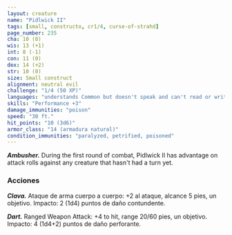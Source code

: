 ```yaml
---
layout: creature
name: "Pidlwick II"
tags: [small, constructo, cr1/4, curse-of-strahd]
page_number: 235
cha: 10 (0)
wis: 13 (+1)
int: 8 (-1)
con: 11 (0)
dex: 14 (+2)
str: 10 (0)
size: Small construct
alignment: neutral evil
challenge: "1/4 (50 XP)"
languages: "understands Common but doesn't speak and can't read or write"
skills: "Performance +3"
damage_immunities: "poison"
speed: "30 ft."
hit_points: "10 (3d6)"
armor_class: "14 (armadura natural)"
condition_immunities: "paralyzed, petrified, poisoned"
---
```


***Ambusher.*** During the first round of combat, Pidlwick II has advantage on attack rolls against any creature that hasn't had a turn yet.

### Acciones

***Clava.*** Ataque de arma cuerpo a cuerpo: +2 al ataque, alcance 5 pies, un objetivo. Impacto: 2 (1d4) puntos de daño contundente.

***Dart.*** Ranged Weapon Attack: +4 to hit, range 20/60 pies, un objetivo. Impacto: 4 (1d4+2) puntos de daño perforante.